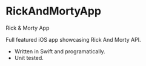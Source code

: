# RickAndMortyApp

Rick & Morty App

Full featured iOS app showcasing Rick And Morty API.

- Written in Swift and programatically.
- Unit tested. 

